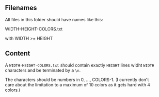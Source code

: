 Filenames
---------
All files in this folder should have names like this:

WIDTH-HEIGHT-COLORS.txt

with WIDTH >= HEIGHT

Content
-------
A `WIDTH-HEIGHT-COLORS.txt` should contain exactly `HEIGHT` lines
widht `WIDTH` characters and be terminated by a `\n`.

The characters should be numbers in 0, ..., COLORS-1.
(I currently don't care about the limitation to a maximum of 10 
colors as it gets hard with 4 colors.)
